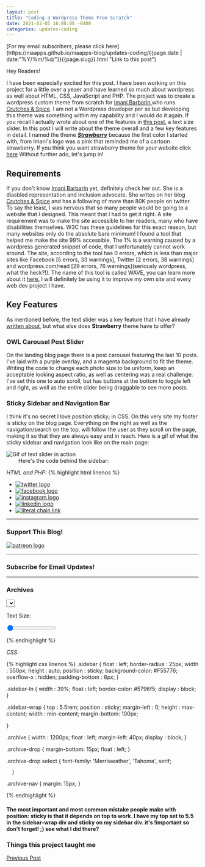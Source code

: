 ```yaml
---
layout: post
title: "Coding a Wordpress Theme From Scratch"
date: 2021-02-05 16:00:00 -0400
categories: updates-coding
---
```


 <meta name="description" content="">
<!-- Need to copy/paste to each post: Don't forget to change updates-personal or updates-coding-->
<div class="feed" markdown="1">
 [For my email subscribers, please click here](https://niaapps.github.io/niaapps-blog/updates-coding/{{page.date | date:"%Y/%m/%d/"}}{{page.slug}}.html "Link to this post")
</div>
<link href="/css/syntax.css" rel="stylesheet">

Hey Readers!

I have been especially excited for this post. I have been working on this project for a little over a yeaer and have learned so much about wordpress as well about HTML, CSS, JavaScript and PHP. The project was to create a wordpress custom theme from scratch for <a href="https://twitter.com/Imani_Barbarin" target="_blank" title="Imani's Twitter">Imani Barbarin </a>who runs <a href="https://crutchesandspice.com/" target="_blank" title="Crutches and Spice website">Crutches & Spice</a>. I am not a Wordpress developer per se but developing this theme was something within my capability and I would do it again. If you recall I actually wrote about one of the features in <a href="https://niaapps.github.io/niaapps-blog/updates-coding/2020/08/17/JavaScript-Adventure.html" target="_blank" title="link to JavaScript Adventure post">this post</a>, a text size slider. In this post I will write about the theme overall and a few key features in detail. I named the theme <a href="https://niaapps.github.io/strawberry-wp-theme.html" target="_blank" title="Strawberry Theme Info Page"> **_Strawberry_**</a> because the first color I started with, from Imani's logo was a pink that reminded me of a cartoon strawberry. If you think you want strawberry theme for your website click <a href="https://niaapps.github.io/strawberry-wp-theme.html" target="_blank" title="Strawberry Theme Info Page">here</a> Without further ado, let's jump in!

## Requirements

If you don't know <a href="https://twitter.com/Imani_Barbarin" target="_blank" title="Imani's Twitter">Imani Barbarin</a> yet, definitely check her out. She is a diasbled representation and inclusion advocate. She writes on her blog <a href="https://crutchesandspice.com/" target="_blank" title="Crutches and Spice website">Crutches & Spice</a> and has a following of more than 80K people on twitter. To say the least, I was nervous that so many people would be going to a website that _I_ designed. This meant that I had to get it right. A site requirement was to make the site accessible to her readers, many who have disabilities themselves. W3C has these guidelines for this exact reason, but many websites only do the absolute bare minimum! I found a tool that helped me make the site 99% accessible. The 1% is a warning caused by a wordpress generated snippet of code, that I unfortunately cannot work around. The site, according to the tool has 0 errors, which is less than major sites like Facebook [5 errors, 33 warnings], Twitter [2 errors, 38 warnings] and wordpress.com/read [29 errors, 76 warnings]\(seriously wordpress, what the heck?!\). The name of this tool is called WAVE, you can learn more about it <a href="https://wave.webaim.org/" target="_blank" title="WAVE website">here.</a> I will definitely be using it to improve my own site and every web dev project I have.

## Key Features

As mentioned before, the text slider was a key feature that I have already <a href="https://niaapps.github.io/niaapps-blog/updates-coding/2020/08/17/JavaScript-Adventure.html" target="_blank" title="link to JavaScript Adventure post">written about</a>, but what else does **Strawberry** theme have to offer?

### OWL Carousel Post Slider

On the landing blog page there is a post carousel featuring the last 10 posts. I've laid with a purple overlay, and a magenta background to fit the theme. Writing the code to change each photo size to be uniform, keep an acceptable looking aspect ratio, as well as centering was a real challenge. I've set this one to auto scroll, but has buttons at the bottom to toggle left and right, as well as the entire slider being draggable to see more posts.

### Sticky Sidebar and Navigation Bar

I think it's no secret I love position:sticky; in CSS. On this very site my footer is sticky on the blog page. Everything on the right as well as the navigation/search on the top, will follow the user as they scroll on the page, making it so that they are always easy and in reach. Here is a gif of what the sticky sidebar and navigation look like on the main page:
&nbsp;&nbsp;&nbsp;
&nbsp;&nbsp;&nbsp;

<div class="scale-img"> <img src="/../../images/text.gif" alt="Gif of text slider in action"
                        onContextMenu="alert('Please don\'t download this photo!');return false;"></div>
&nbsp;&nbsp;&nbsp;
&nbsp;&nbsp;&nbsp;
<!-- Sub in new gif later -->
Here's the code behind the sidebar:

_HTML and PHP:_
{% highlight html linenos %}

<div class="sidebar-wrap">
    <div class="sidebar">
     <div class="socials">
        <ul class="social-list">
          <li> <a class="social-btn"
            href="https://twitter.com/Imani_Barbarin" title="Go to Imani's Twitter"
             target="_blank"> 
             <img class="s-img" 
             src="/stagingsite/wp-content/themes/strawberry/assets/images/twitter.png" alt="twitter logo"> </a></li>
          <li> <a class="social-btn"
            href="https://www.facebook.com/CrutchesandSpice/?ref=bookmarks" title="Go to Crutches & Spice Facebook Page"
             target="_blank">
             <img class="s-img" 
             src="/stagingsite/wp-content/themes/strawberry/assets/images/facebook.png" class="s-img" alt="facebook logo"> </a></li>
          <li> <a class="social-btn"
            href="https://www.instagram.com/crutches_and_spice/" title="Go to Crutches & Spice Instagram"
             target="_blank">
             <img class="s-img" 
             src="/stagingsite/wp-content/themes/strawberry/assets/images/ig.png" alt="instagram logo"> </a></li>
          <li> <a class="social-btn"
            href="https://www.linkedin.com/in/i-gineva-barbarin-3b836528/" title="Go to Imani's Linkedin"
             target="_blank">
             <img class="s-img" 
             src="/stagingsite/wp-content/themes/strawberry/assets/images/in.png" alt="linkedin logo"> </a></li>
          <li> <a class="social-btn"
            href="https://imanibarbarin.com/" title="Go to Imani's Portfolio site"
             target="_blank"> 
             <img class="s-img" 
             src="/stagingsite/wp-content/themes/strawberry/assets/images/link.png" alt="literal chain link"> </a></li>
        </ul>
      </div>
  <div class="patreon">
    <hr class="sidebar-ln">
      <h3 class="sidebar-heading">Support This Blog!</h3>
        <a href="https://www.patreon.com/ImaniBarbarin" 
        title="Subscribe to Crutches & Spice on Patreon" target="_blank"><img src="/stagingsite/wp-content/themes/strawberry/assets/images/patreon_logo.png" alt="patreon logo"></a>
  </div>

  <div class="subscribe">
    <hr class="sidebar-ln">
    <h3 class="sidebar-heading">Subscribe for Email Updates!</h3>
    <?php if (is_active_sidebar('jetpack-subscribe')) : ?>
    <?php dynamic_sidebar('jetpack-subscribe');
          endif;  ?>
  </div>

  <div class="archive">
    <hr class="sidebar-ln">
    <h3 class="sidebar-heading">Archives</h3>
    <div class="archive-drop">
    <select name="archive-dropdown" onchange="document.location.href=this.options[this.selectedIndex].value;">
      <option value=""><?php esc_attr(_e('Select Month', 'textdomain')); ?></option>
        <?php wp_get_archives(array( 'type' => 'monthly', 'format' => 'option', 'show_post_count' => 1 )); ?>
      </select></div>
    </div>
  </div>
    <div class="slidecontainer main-range">
      <p>Text Size: <span id="size"></span></p>
        <input type="range" min="16" max="32" value="16" class="slider page-slider" id="font-range"  aria-label="Text size slider" autocomplete="off">
    </div>
  </div>
</div>

{% endhighlight %}

_CSS:_
<!-- Need to make this in color like JS: -->
{% highlight css linenos %}
.sidebar {
  float : left;
  border-radius : 25px;
  width : 550px;
  height : auto;
  position : sticky;
  background-color: #F55776;
  overflow-x : hidden;
  padding-bottom : 8px;
}

.sidebar-ln {
  width : 39%;
  float : left;
  border-color: #5796f5;
  display : block;
  }

.sidebar-wrap {
  top : 5.5rem;
  position : sticky;
  margin-left : 0;
  height : max-content;
  width : min-content;
  margin-bottom: 100px;

  }

.archive {
  width : 1200px;
  float : left;
  margin-left: 40px;
  display : block;
  }

.archive-drop {
  margin-bottom: 15px;
  float : left;
  }

.archive-drop select {
  font-family: 'Merriweather', 'Tahoma', serif;

      }

.archive-nav {
      margin: 15px;
      }

{% endhighlight %}

#### The most important and most common mistake people make with position: sticky is that it depends on top to work. I have my top set to 5.5 in the sidebar-wrap div and sticky on my sidebar div. it's !important so don't forget! ;) see what I did there?

### Things this project taught me


<div class="button-post">
    <a href="https://niaapps.github.io/niaapps-blog/updates-coding/2020/08/17/JavaScript-Adventure.html" class="post-button" id="button-nxt">Previous Post</a>

  </div>
